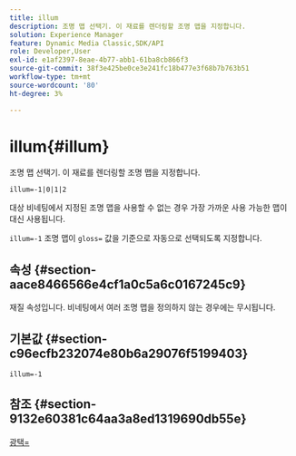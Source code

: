 ```yaml
---
title: illum
description: 조명 맵 선택기. 이 재료를 렌더링할 조명 맵을 지정합니다.
solution: Experience Manager
feature: Dynamic Media Classic,SDK/API
role: Developer,User
exl-id: e1af2397-8eae-4b77-abb1-61ba8cb866f3
source-git-commit: 38f3e425be0ce3e241fc18b477e3f68b7b763b51
workflow-type: tm+mt
source-wordcount: '80'
ht-degree: 3%

---
```


# illum{#illum}

조명 맵 선택기. 이 재료를 렌더링할 조명 맵을 지정합니다.

`illum=-1|0|1|2`

대상 비네팅에서 지정된 조명 맵을 사용할 수 없는 경우 가장 가까운 사용 가능한 맵이 대신 사용됩니다.

`illum=-1` 조명 맵이 `gloss=` 값을 기준으로 자동으로 선택되도록 지정합니다.

## 속성 {#section-aace8466566e4cf1a0c5a6c0167245c9}

재질 속성입니다. 비네팅에서 여러 조명 맵을 정의하지 않는 경우에는 무시됩니다.

## 기본값 {#section-c96ecfb232074e80b6a29076f5199403}

`illum=-1`

## 참조 {#section-9132e60381c64aa3a8ed1319690db55e}

[광택=](../../../../../ir-api/http-protocol/image-rendering-api-ref/c-ir-http-protocol-ref/c-ir-http-protocol-command-reference/r-ir-http-gloss.md#reference-325aef2ee51e4e1584a06047427340ca)
